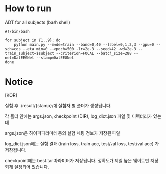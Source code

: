 # How to run

ADT for all subjects (bash shell)
```
#!/bin/bash

for subject in {1..9}; do
    python main.py --mode=train --band=0,40 --label=0,1,2,3 --gpu=0 --sch=cos --eta_min=0 --epoch=500 -lr=2e-3 --seed=42 -wd=2e-3 --train_subject=$subject --criterion=FOCAL --batch_size=288 --net=DatEEGNet --stamp=DatEEGNet 
done
```

# Notice
[KOR]

실험 후 ./result/{stamp}/에 실험자 별 폴더가 생성됩니다.

각 폴더 안에는 args.json, checkpoint (DIR), log_dict.json 파일 및 디렉터리가 있는데

args.json은 하이퍼파리미터 등의 실험 세팅 정보가 저장된 파일

log_dict.json에는 실험 결과 (train loss, train acc, test/val loss, test/val acc) 가 저장됩니다.

checkpoint에는 best.tar 파라미터가 저장됩니다. 정확도가 제일 높은 웨이트만 저장되게 설정되어 있습니다.
